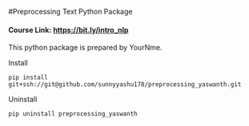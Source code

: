 #Preprocessing Text Python Package

#### Course Link: https://bit.ly/intro_nlp

This python package is prepared by YourNme.

Install

`pip install git+ssh://git@github.com/sunnyyashu178/preprocessing_yaswanth.git`

Uninstall

`pip uninstall preprocessing_yaswanth`
